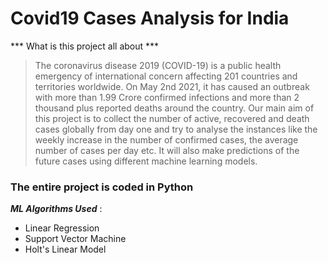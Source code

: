 # Covid19 Cases Analysis for India

*** What is this project all about ***
> The coronavirus disease 2019 (COVID-19) is a public health emergency of international
concern affecting 201 countries and territories worldwide. On May 2nd 2021, it has
caused an outbreak with more than 1.99 Crore confirmed infections and more than 2
thousand plus reported deaths around the country. 
> Our main aim of this project is to collect the number of active, recovered and death cases globally from day one and try to
analyse the instances like the weekly increase in the number of confirmed cases, the
average number of cases per day etc. 
> It will also make predictions of the future cases
using different machine learning models.

### The entire project is coded in Python



***ML Algorithms Used*** :

- Linear Regression
- Support Vector Machine
- Holt's Linear Model
